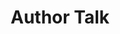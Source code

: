 ---
category: author-talk
datetime: 2021-12-06T14:00:00Z

title: Author Talk
speaker: Speaker
affiliation: Affiliation
details: Details
---